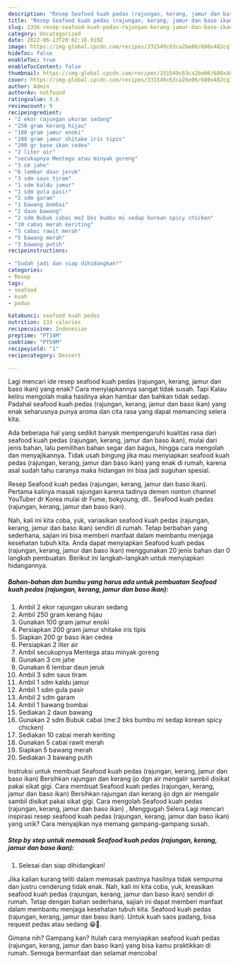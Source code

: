 ```yaml
---
description: "Resep Seafood kuah pedas (rajungan, kerang, jamur dan baso ikan) yang Lezat Sekali, Buat Buka Puasa Bikin Ngiler"
title: "Resep Seafood kuah pedas (rajungan, kerang, jamur dan baso ikan) yang Lezat Sekali, Buat Buka Puasa Bikin Ngiler"
slug: 2336-resep-seafood-kuah-pedas-rajungan-kerang-jamur-dan-baso-ikan-yang-lezat-sekali-buat-buka-puasa-bikin-ngiler
category: Uncategorized
date: 2022-06-13T20:02:16.919Z
image: https://img-global.cpcdn.com/recipes/331549c63ca2be06/680x482cq70/seafood-kuah-pedas-rajungan-kerang-jamur-dan-baso-ikan-foto-resep-utama.jpg
hideToc: false
enableToc: true
enableTocContent: false
thumbnail: https://img-global.cpcdn.com/recipes/331549c63ca2be06/680x482cq70/seafood-kuah-pedas-rajungan-kerang-jamur-dan-baso-ikan-foto-resep-utama.jpg
cover: https://img-global.cpcdn.com/recipes/331549c63ca2be06/680x482cq70/seafood-kuah-pedas-rajungan-kerang-jamur-dan-baso-ikan-foto-resep-utama.jpg
author: Admin
authorAv: notfound
ratingvalue: 3.6
reviewcount: 9
recipeingredient:
- "2 ekor rajungan ukuran sedang"
- "250 gram kerang hijau"
- "100 gram jamur enoki"
- "200 gram jamur shitake iris tipis"
- "200 gr baso ikan cedea"
- "2 liter air"
- "secukupnya Mentega atau minyak goreng"
- "3 cm jahe"
- "6 lembar daun jeruk"
- "3 sdm saus tiram"
- "1 sdm kaldu jamur"
- "1 sdm gula pasir"
- "2 sdm garam"
- "1 bawang bombai"
- "2 daun bawang"
- "2 sdm Bubuk cabai me2 bks bumbu mi sedap korean spicy chicken"
- "10 cabai merah keriting"
- "5 cabai rawit merah"
- "5 bawang merah"
- "3 bawang putih"
recipeinstructions:

- "Sudah jadi dan siap dihidangkan!"
categories:
- Resep
tags:
- seafood
- kuah
- pedas

katakunci: seafood kuah pedas 
nutrition: 133 calories
recipecuisine: Indonesian
preptime: "PT14M"
cooktime: "PT59M"
recipeyield: "1"
recipecategory: Dessert

---
```



Lagi mencari ide resep seafood kuah pedas (rajungan, kerang, jamur dan baso ikan) yang enak? Cara menyiapkannya sangat tidak susah. Tapi Kalau keliru mengolah maka hasilnya akan hambar dan bahkan tidak sedap. Padahal seafood kuah pedas (rajungan, kerang, jamur dan baso ikan) yang enak seharusnya punya aroma dan cita rasa yang dapat memancing selera kita.


Ada beberapa hal yang sedikit banyak mempengaruhi kualitas rasa dari seafood kuah pedas (rajungan, kerang, jamur dan baso ikan), mulai dari jenis bahan, lalu pemilihan bahan segar dan bagus, hingga cara mengolah dan menyajikannya. Tidak usah bingung jika mau menyiapkan seafood kuah pedas (rajungan, kerang, jamur dan baso ikan) yang enak di rumah, karena asal sudah tahu caranya maka hidangan ini bisa jadi suguhan spesial.

Resep Seafood kuah pedas (rajungan, kerang, jamur dan baso ikan). Pertama kalinya masak rajungan karena tadinya demen nonton channel YouTuber dr Korea mulai dr Fume, bokyoung, dll.. Seafood kuah pedas (rajungan, kerang, jamur dan baso ikan).


Nah, kali ini kita coba, yuk, variasikan seafood kuah pedas (rajungan, kerang, jamur dan baso ikan) sendiri di rumah. Tetap berbahan yang sederhana, sajian ini bisa memberi manfaat dalam membantu menjaga kesehatan tubuh kita. Anda dapat menyiapkan Seafood kuah pedas (rajungan, kerang, jamur dan baso ikan) menggunakan 20 jenis bahan dan 0 langkah pembuatan. Berikut ini langkah-langkah untuk menyiapkan hidangannya.

<!--inarticleads1-->

##### Bahan-bahan dan bumbu yang harus ada untuk pembuatan Seafood kuah pedas (rajungan, kerang, jamur dan baso ikan):

1. Ambil 2 ekor rajungan ukuran sedang
1. Ambil 250 gram kerang hijau
1. Gunakan 100 gram jamur enoki
1. Persiapkan 200 gram jamur shitake iris tipis
1. Siapkan 200 gr baso ikan cedea
1. Persiapkan 2 liter air
1. Ambil secukupnya Mentega atau minyak goreng
1. Gunakan 3 cm jahe
1. Gunakan 6 lembar daun jeruk
1. Ambil 3 sdm saus tiram
1. Ambil 1 sdm kaldu jamur
1. Ambil 1 sdm gula pasir
1. Ambil 2 sdm garam
1. Ambil 1 bawang bombai
1. Sediakan 2 daun bawang
1. Gunakan 2 sdm Bubuk cabai (me:2 bks bumbu mi sedap korean spicy chicken)
1. Sediakan 10 cabai merah keriting
1. Gunakan 5 cabai rawit merah
1. Siapkan 5 bawang merah
1. Sediakan 3 bawang putih


Instruksi untuk membuat Seafood kuah pedas (rajungan, kerang, jamur dan baso ikan) Bersihkan rajungan dan kerang ijo dgn air mengalir sambil disikat pakai sikat gigi. Cara membuat Seafood kuah pedas (rajungan, kerang, jamur dan baso ikan) Bersihkan rajungan dan kerang ijo dgn air mengalir sambil disikat pakai sikat gigi. Cara mengolah Seafood kuah pedas (rajungan, kerang, jamur dan baso ikan) , Menggugah Selera Lagi mencari inspirasi resep seafood kuah pedas (rajungan, kerang, jamur dan baso ikan) yang unik? Cara menyajikan nya memang gampang-gampang susah. 

<!--inarticleads2-->

##### Step by step untuk memasak Seafood kuah pedas (rajungan, kerang, jamur dan baso ikan):


1. Selesai dan siap dihidangkan!

Jika kalian kurang teliti dalam memasak pastinya hasilnya tidak sempurna dan justru cenderung tidak enak. Nah, kali ini kita coba, yuk, kreasikan seafood kuah pedas (rajungan, kerang, jamur dan baso ikan) sendiri di rumah. Tetap dengan bahan sederhana, sajian ini dapat memberi manfaat dalam membantu menjaga kesehatan tubuh kita. Seafood kuah pedas (rajungan, kerang, jamur dan baso ikan). Untuk kuah saos padang, bisa request pedas atau sedang 😁🙏. 

Gimana nih? Gampang kan? Itulah cara menyiapkan seafood kuah pedas (rajungan, kerang, jamur dan baso ikan) yang bisa kamu praktikkan di rumah. Semoga bermanfaat dan selamat mencoba!
